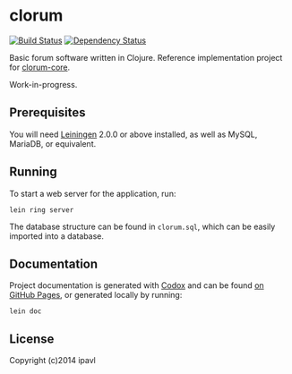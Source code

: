 # clorum
[![Build Status](https://travis-ci.org/ipavl/clorum.svg?branch=master)](https://travis-ci.org/ipavl/clorum)
[![Dependency Status](https://www.versioneye.com/user/projects/547a9c29b22f9096bb0000e6//badge.svg)](https://www.versioneye.com/user/projects/547a9c29b22f9096bb0000e6/)

Basic forum software written in Clojure. Reference implementation project for [clorum-core](https://github.com/ipavl/clorum-core).

Work-in-progress.

## Prerequisites

You will need [Leiningen][] 2.0.0 or above installed, as well as MySQL, MariaDB, or equivalent.

[leiningen]: https://github.com/technomancy/leiningen

## Running

To start a web server for the application, run:

    lein ring server

The database structure can be found in `clorum.sql`, which can be easily imported into a database.

## Documentation

Project documentation is generated with [Codox][] and can be found
[on GitHub Pages](https://ipavl.github.io/clorum/doc/), or generated locally by running:

    lein doc

[codox]: https://github.com/weavejester/codox

## License

Copyright (c)2014 ipavl
